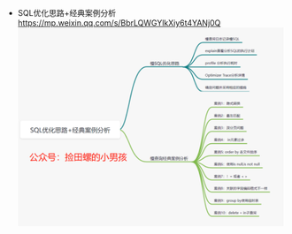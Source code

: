 - SQL优化思路+经典案例分析  
  https://mp.weixin.qq.com/s/BbrLQWGYlkXiy6t4YANj0Q
  ![MySQl](../images/mysql/001.jpg "SQL优化思路+经典案例分析")
